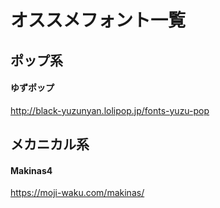 # オススメフォント一覧

## ポップ系

#### ゆずポップ
http://black-yuzunyan.lolipop.jp/fonts-yuzu-pop

## メカニカル系

#### Makinas4
https://moji-waku.com/makinas/